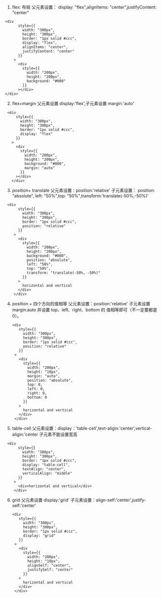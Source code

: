 1. flex: 布局
   父元素设置： display: "flex",alignItems: "center",justifyContent: "center"

```
<div
      style={{
        width: "300px",
        height: "300px",
        border: "1px solid #ccc",
        display: "flex",
        alignItems: "center",
        justifyContent: "center"
      }}
    >
      <div
        style={{
          width: "200px",
          height: "200px",
          background: "#000"
        }}
      ></div>
</div>
```

2. flex+margin
   父元素设置 display:'flex',子元素设置 margin:'auto'

```
 <div
     style={{
       width: "300px",
       height: "300px",
       border: "1px solid #ccc",
       display: "flex"
     }}
   >
     <div
       style={{
         width: "200px",
         height: "200px",
         background: "#000",
         margin: "auto"
       }}
     ></div>
   </div>
```

3. position+ translate
   父元素设置：position:'relative'
   子元素设置： position: "absolute", left: "50%",top: "50%",transform:'translate(-50%,-50%)'

```
 <div
      style={{
        width: "300px",
        height: "300px",
        border: "1px solid #ccc",
        position: "relative"
      }}
    >
      <div
        style={{
          width: "200px",
          height: "200px",
          background: "#000",
          position: "absolute",
          left: "50%",
          top: "50%",
          transform: "translate(-50%, -50%)"
        }}
      >
        horizontal and vertical
      </div>
    </div>
```

4. position + 四个方向的值相等
   父元素设置：position:'relative'
   子元素设置 margin:auto 并设置 top、left、right、bottom 的 值相等即可（不一定要都是 0）。

   ```
   <div
      style={{
        width: "300px",
        height: "300px",
        border: "1px solid #ccc",
        position: "relative"
      }}
    >
      <div
        style={{
          width: "200px",
          height: "10px",
          margin: "auto",
          position: "absolute",
          top: 0,
          left: 0,
          right: 0,
          bottom: 0
        }}
      >
        horizontal and vertical
      </div>
    </div>
   ```

5. table-cell
   父元素设置：display：'table-cell',text-aligin:'center',vertical-aligin:'center
   子元素不能设置宽高

```
 <div
      style={{
        width: "300px",
        height: "300px",
        border: "1px solid #ccc",
        display: "table-cell",
        textAlign: "center",
        verticalAlign: "middle"
      }}
    >
      <div>horizontal and vertical</div>
    </div>
```

6. grid
   父元素设置 display:'grid'
   子元素设置：align-self:'center',justify-self:'center'

   ```
   <div
      style={{
        width: "300px",
        height: "300px",
        border: "1px solid #ccc",
        display: "grid"
      }}
    >
      <div
        style={{
          width: "200px",
          height: "10px",
          alignSelf: "center",
          justifySelf: "center"
        }}
      >
        horizontal and vertical
      </div>
    </div>
   ```
